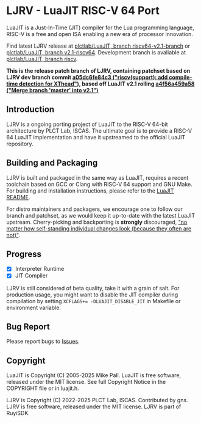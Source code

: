 # LJRV - LuaJIT RISC-V 64 Port

LuaJIT is a Just-In-Time (JIT) compiler for the Lua programming language,
RISC-V is a free and open ISA enabling a new era of processor innovation.

Find latest LJRV release at [plctlab/LuaJIT, branch riscv64-v2.1-branch](https://github.com/plctlab/LuaJIT/tree/riscv64-v2.1-branch) or [plctlab/LuaJIT, branch v2.1-riscv64](https://github.com/plctlab/LuaJIT/tree/v2.1-riscv64).
Development branch is avaliable at [plctlab/LuaJIT, branch riscv](https://github.com/plctlab/LuaJIT/tree/riscv).

**This is the release patch branch of LJRV, containing patchset based on LJRV dev branch commit [a05dc6fe84c3 ("riscv(support): add compile-time detection for XThead")](https://github.com/plctlab/LuaJIT/commit/a05dc6fe84c3e6356734dcf0e57e7e1957ae7324), based off LuaJIT v2.1 rolling [a4f56a459a58 ("Merge branch 'master' into v2.1")](https://github.com/LuaJIT/LuaJIT/commit/a4f56a459a588ae768801074b46ba0adcfb49eb1)**

## Introduction

LJRV is a ongoing porting project of LuaJIT to the RISC-V 64-bit architecture by PLCT Lab, ISCAS.
The ultimate goal is to provide a RISC-V 64 LuaJIT implementation and have it upstreamed to the official LuaJIT repository.

## Building and Packaging

LJRV is built and packaged in the same way as LuaJIT, requires a recent toolchain based on GCC or Clang with RISC-V 64 support and GNU Make.
For building and installation instructions, please refer to the [LuaJIT README](https://luajit.org/install.html).

For distro maintainers and packagers, we encourage one to follow our branch and patchset, as we would keep it up-to-date with the latest LuaJIT upstream. Cherry-picking and backporting is **strongly** discouraged, ["no matter how self-standing individual changes look (because they often are not)"](https://luajit.org/download.html).

## Progress

- [x] Interpreter Runtime
- [x] JIT Compiler

LJRV is still considered of beta quality, take it with a grain of salt.
For production usage, you might want to disable the JIT compiler during compilation by setting `XCFLAGS+= -DLUAJIT_DISABLE_JIT` in Makefile or environment variable.

## Bug Report

Please report bugs to [Issues](https://github.com/ruyisdk/LuaJIT/issues).

## Copyright

LuaJIT is Copyright (C) 2005-2025 Mike Pall.
LuaJIT is free software, released under the MIT license.
See full Copyright Notice in the COPYRIGHT file or in luajit.h.

LJRV is Copyright (C) 2022-2025 PLCT Lab, ISCAS. Contributed by gns.
LJRV is free software, released under the MIT license.
LJRV is part of RuyiSDK.
